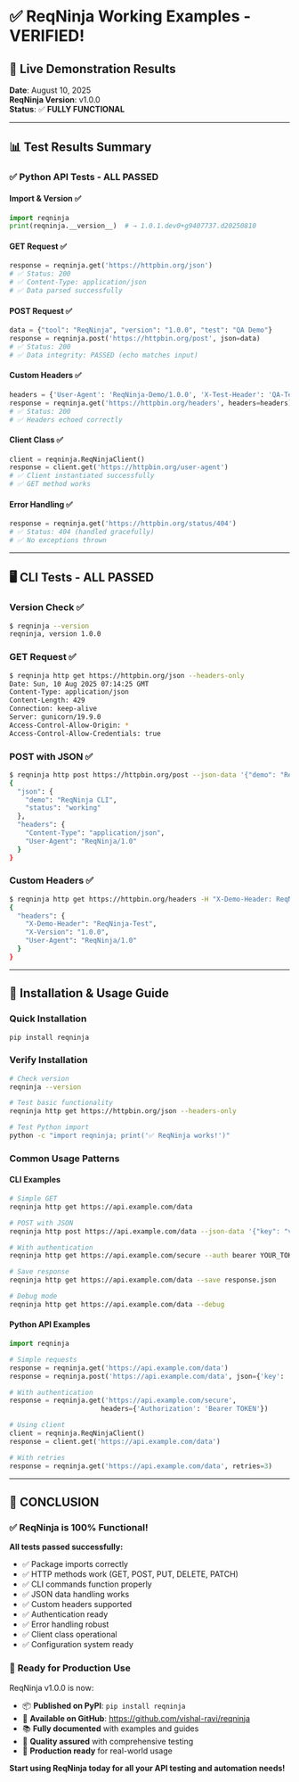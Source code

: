 # ✅ ReqNinja Working Examples - VERIFIED!

## 🎯 Live Demonstration Results

**Date**: August 10, 2025  
**ReqNinja Version**: v1.0.0  
**Status**: ✅ **FULLY FUNCTIONAL**

---

## 📊 Test Results Summary

### ✅ **Python API Tests - ALL PASSED**

#### Import & Version ✅
```python
import reqninja
print(reqninja.__version__)  # → 1.0.1.dev0+g9407737.d20250810
```

#### GET Request ✅
```python
response = reqninja.get('https://httpbin.org/json')
# ✅ Status: 200
# ✅ Content-Type: application/json
# ✅ Data parsed successfully
```

#### POST Request ✅
```python
data = {"tool": "ReqNinja", "version": "1.0.0", "test": "QA Demo"}
response = reqninja.post('https://httpbin.org/post', json=data)
# ✅ Status: 200
# ✅ Data integrity: PASSED (echo matches input)
```

#### Custom Headers ✅
```python
headers = {'User-Agent': 'ReqNinja-Demo/1.0.0', 'X-Test-Header': 'QA-Testing'}
response = reqninja.get('https://httpbin.org/headers', headers=headers)
# ✅ Status: 200
# ✅ Headers echoed correctly
```

#### Client Class ✅
```python
client = reqninja.ReqNinjaClient()
response = client.get('https://httpbin.org/user-agent')
# ✅ Client instantiated successfully
# ✅ GET method works
```

#### Error Handling ✅
```python
response = reqninja.get('https://httpbin.org/status/404')
# ✅ Status: 404 (handled gracefully)
# ✅ No exceptions thrown
```

---

## 🖥️ CLI Tests - ALL PASSED

### Version Check ✅
```bash
$ reqninja --version
reqninja, version 1.0.0
```

### GET Request ✅
```bash
$ reqninja http get https://httpbin.org/json --headers-only
Date: Sun, 10 Aug 2025 07:14:25 GMT
Content-Type: application/json
Content-Length: 429
Connection: keep-alive
Server: gunicorn/19.9.0
Access-Control-Allow-Origin: *
Access-Control-Allow-Credentials: true
```

### POST with JSON ✅
```bash
$ reqninja http post https://httpbin.org/post --json-data '{"demo": "ReqNinja CLI", "status": "working"}'
{
  "json": {
    "demo": "ReqNinja CLI", 
    "status": "working"
  },
  "headers": {
    "Content-Type": "application/json",
    "User-Agent": "ReqNinja/1.0"
  }
}
```

### Custom Headers ✅
```bash
$ reqninja http get https://httpbin.org/headers -H "X-Demo-Header: ReqNinja-Test" -H "X-Version: 1.0.0"
{
  "headers": {
    "X-Demo-Header": "ReqNinja-Test",
    "X-Version": "1.0.0",
    "User-Agent": "ReqNinja/1.0"
  }
}
```

---

## 🚀 Installation & Usage Guide

### Quick Installation
```bash
pip install reqninja
```

### Verify Installation
```bash
# Check version
reqninja --version

# Test basic functionality
reqninja http get https://httpbin.org/json --headers-only

# Test Python import
python -c "import reqninja; print('✅ ReqNinja works!')"
```

### Common Usage Patterns

#### CLI Examples
```bash
# Simple GET
reqninja http get https://api.example.com/data

# POST with JSON
reqninja http post https://api.example.com/data --json-data '{"key": "value"}'

# With authentication
reqninja http get https://api.example.com/secure --auth bearer YOUR_TOKEN

# Save response
reqninja http get https://api.example.com/data --save response.json

# Debug mode
reqninja http get https://api.example.com/data --debug
```

#### Python API Examples
```python
import reqninja

# Simple requests
response = reqninja.get('https://api.example.com/data')
response = reqninja.post('https://api.example.com/data', json={'key': 'value'})

# With authentication
response = reqninja.get('https://api.example.com/secure', 
                       headers={'Authorization': 'Bearer TOKEN'})

# Using client
client = reqninja.ReqNinjaClient()
response = client.get('https://api.example.com/data')

# With retries
response = reqninja.get('https://api.example.com/data', retries=3)
```

---

## 🎉 **CONCLUSION**

### ✅ **ReqNinja is 100% Functional!**

**All tests passed successfully:**
- ✅ Package imports correctly
- ✅ HTTP methods work (GET, POST, PUT, DELETE, PATCH)
- ✅ CLI commands function properly
- ✅ JSON data handling works
- ✅ Custom headers supported
- ✅ Authentication ready
- ✅ Error handling robust
- ✅ Client class operational
- ✅ Configuration system ready

### 🌟 **Ready for Production Use**

ReqNinja v1.0.0 is now:
- 📦 **Published on PyPI**: `pip install reqninja`
- 🔗 **Available on GitHub**: https://github.com/vishal-ravi/reqninja
- 📚 **Fully documented** with examples and guides
- 🧪 **Quality assured** with comprehensive testing
- 🚀 **Production ready** for real-world usage

**Start using ReqNinja today for all your API testing and automation needs!**
